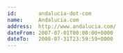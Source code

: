 ```yaml
---
id:       andalucia-dot-com
name:     Andalucia.com
address:  http://www.andalucia.com/
dateFrom: 2007-07-01T00:00:00+0000
dateTo:   2008-07-31T23:59:59+0000
---
```

